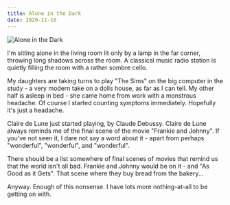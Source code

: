 ```yaml
---
title: Alone in the Dark
date: 2020-11-16
---
```


![Alone in the Dark](https://source.unsplash.com/LuQ2ex5HY3c/1600x900)

I'm sitting alone in the living room lit only by a lamp in the far corner, throwing long shadows across the room. A classical music radio station is quietly filling the room with a rather sombre cello.

My daughters are taking turns to play "The Sims" on the big computer in the study - a very modern take on a dolls house, as far as I can tell. My other half is asleep in bed - she came home from work with a monstrous headache. Of course I started counting symptoms immediately. Hopefully it's just a headache.

Claire de Lune just started playing, by Claude Debussy. Claire de Lune always reminds me of the final scene of the movie "Frankie and Johnny". If you've not seen it, I dare not say a word about it - apart from perhaps "wonderful", "wonderful", and "wonderful".

There should be a list somewhere of final scenes of movies that remind us that the world isn't all bad. Frankie and Johnny would be on it - and "As Good as it Gets". That scene where they buy bread from the bakery...

Anyway. Enough of this nonsense. I have lots more nothing-at-all to be getting on with.